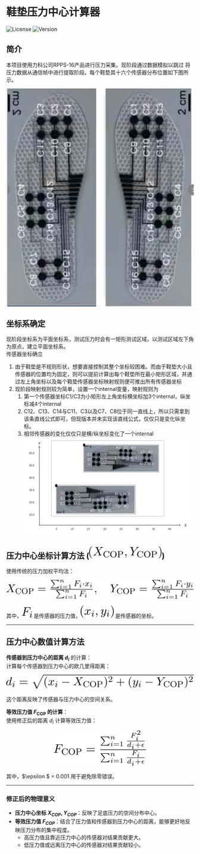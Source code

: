 # 鞋垫压力中心计算器

![License](https://img.shields.io/badge/license-MIT-blue.svg)
![Version](https://img.shields.io/badge/version-1.0.0-brightgreen.svg)

## 简介

本项目使用力科公司RPPS-16产品进行压力采集。现阶段通过数据模拟以跳过 将压力数据从通信帧中进行提取阶段。每个鞋垫其十六个传感器分布位置如下图所示。

<div style="display: flex; justify-content: space-between;">
  <img src="doc/image/left-insole.png" alt="Image 1" style="width: 48%;"/>
  <img src="doc/image/right-insole.png" alt="Image 2" style="width: 48%;"/>
</div>

## 坐标系确定
现阶段坐标系为平面坐标系，测试压力时会有一矩形测试区域，以测试区域左下角为原点，建立平面坐标系。<br>
传感器坐标确立
1. 由于鞋垫是不规则形状，想要直接控制其整个坐标较困难。而由于鞋垫大小且传感器的位置均为固定，则可以提前计算出每个鞋垫所在最小矩形区域，并通过左上角坐标以及每个鞋垫传感器坐标映射规则便可推出所有传感器坐标
2. 现阶段映射规则较为简单，设置一个internal变量，映射规则为
    1. 第一个传感器坐标C1/C3为小矩形左上角坐标横坐标加3个internal，纵坐标减4个internal
    2. C12、C13、C14与C11、C3以及C7、C8位于同一直线上，所以只需拿到该条直线公式即可，但现版本并未实现该直线公式，仅仅只是变化纵坐标。
    3. 相邻传感器的变化仅仅只是横/纵坐标变化了一个internal
![alt text](doc/image/coordinate.png)

## 压力中心坐标计算方法 (![alt text](doc/formal/x_y_cop.svg))  
使用传统的压力加权平均法：  

   <div style="text-align: center;">
     <img src="doc/formal/x_y_cop_formal.svg" alt="图片描述" />
   </div>

其中，![alt text](doc/formal/f_i.svg) 是传感器的压力值，![alt text](doc/formal/x_y_i.svg) 是传感器的坐标。



---
## 压力中心数值计算方法

**传感器到压力中心的距离 $d_i$** 的计算：  
   计算每个传感器到压力中心的欧几里得距离：  
   <div style="text-align: center;">
     <img src="doc/formal/di_formal.svg" alt="图片描述" />
   </div>
  
 
   这个距离反映了传感器与压力中心的空间关系。
   <br>

**等效压力值 $F_{\text{COP}}$ 的计算**：  
   使用修正后的距离 $d_i$ 计算等效压力值：  

   <div style="text-align: center;">
     <img src="doc/formal/f_cop_formal.svg" alt="图片描述" />
   </div>  

   其中，$\epsilon $ = 0.001 用于避免除零错误。

---




### 修正后的物理意义

- **压力中心坐标 $X_{COP},Y_{COP}$**：反映了足底压力的空间分布中心。  
- **等效压力值 $F_{COP}$**：结合了压力值和传感器到压力中心的距离，能够更好地反映压力分布的集中程度。  
  - 高压力值且靠近压力中心的传感器对结果贡献更大。  
  - 低压力值或远离压力中心的传感器对结果贡献较小。



